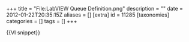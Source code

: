 +++
title = "File:LabVIEW Queue Definition.png"
description = ""
date = 2012-01-22T20:35:15Z
aliases = []
[extra]
id = 11285
[taxonomies]
categories = []
tags = []
+++

{{VI snippet}}
